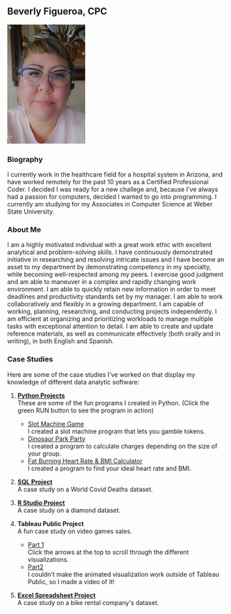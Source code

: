 ## Beverly Figueroa, CPC

![image](https://github.com/BeverlyFigueroa/Projects/blob/gh-pages/BeverlyFigueroa1.jpg?raw=true)

### Biography

I currently work in the healthcare field for a hospital system in Arizona, and have worked remotely for the past 10 years as a Certified Professional Coder. I decided I was ready for a new challege and, because I've always had a passion for computers, decided I wanted to go into programming. I currently am studying for my Associates in Computer Science at Weber State University. 

### About Me

I am a highly motivated individual with a great work ethic with excellent analytical and problem-solving skills. I have continuously demonstrated initiative in researching and resolving intricate issues and I have become an asset to my department by demonstrating competency in my specialty, while becoming well-respected among my peers. I exercise good judgment and am able to maneuver in a complex and rapidly changing work environment. I am able to quickly retain new information in order to meet deadlines and productivity standards set by my manager. I am able to work collaboratively and flexibly in a growing department. I am capable of working, planning, researching, and conducting projects independently. I am efficient at organizing and prioritizing workloads to manage multiple tasks with exceptional attention to detail. I am able to create and update reference materials, as well as communicate effectively (both orally and in writing), in both English and Spanish.

### Case Studies

Here are some of the case studies I've worked on that display my knowledge of different data analytic software:

1. **[Python Projects](https://github.com/BeverlyFigueroa/Projects/blob/main/BikeProject.pdf)**<br>
   These are some of the fun programs I created in Python. (Click the green RUN button to see the program in action)
   - [Slot Machine Game](https://replit.com/@BeverlyFigueroa/SlotMachinepy#main.py)<br>
     I created a slot machine program that lets you gamble tokens.
   - [Dinosaur Park Party](https://replit.com/@BeverlyFigueroa/DinoParkpy#main.py)<br>
     I created a program to calculate charges depending on the size of your group.
   - [Fat Burning Heart Rate & BMI Calculator](https://replit.com/@BeverlyFigueroa/FatBurningpy#main.py)<br>
     I created a program to find your ideal heart rate and BMI. 
2. **[SQL Project](https://github.com/BeverlyFigueroa/Projects/blob/gh-pages/SQL.md)**<br>
   A case study on a World Covid Deaths dataset.
3. **[R Studio Project](https://github.com/BeverlyFigueroa/Projects/blob/gh-pages/R_Project.md)** <br>
   A case study on a diamond dataset.
5. **Tableau Public Project** <br>
   A fun case study on video games sales. 
   
   - [Part 1](https://public.tableau.com/views/CompleteVideoGameProject/Story1?:language=en-US&:display_count=n&:origin=viz_share_link)<br>
     Click the arrows at the top to scroll through the different visualizations.
   - [Part2](https://vimeo.com/722763747/019392f786)<br>
     I couldn't make the animated visualization work outside of Tableau Public, so I made a video of it!
6. **[Excel Spreadsheet Project](https://github.com/BeverlyFigueroa/Projects/blob/main/BikeProject.pdf)**<br>
   A case study on a bike rental company's dataset.
